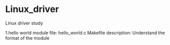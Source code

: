 # Linux_driver
Linux driver study

1.hello world module
file: hello_world.c
	  Makefile
description: Understand the format of the module